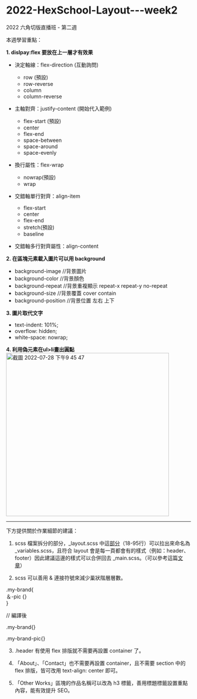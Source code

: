 # 2022-HexSchool-Layout---week2
2022 六角切版直播班 - 第二週

本週學習重點：

<b>1. dislpay:flex 要放在上一層才有效果</b>

  - 決定軸線：flex-direction (互動詢問)
    - row (預設)
    - row-reverse
    - column
    - column-reverse
  
  - 主軸對齊：justify-content (開始代入範例)
    - flex-start (預設)
    - center
    - flex-end
    - space-between
    - space-around
    - space-evenly
  
  - 換行屬性：flex-wrap
    - nowrap(預設)
    - wrap
  
  - 交錯軸單行對齊：align-item
    - flex-start
    - center
    - flex-end
    - stretch(預設)
    - baseline

  - 交錯軸多行對齊屬性：align-content

<b>2. 在區塊元素載入圖片可以用 background</b>
 
  - background-image    //背景圖片 
  - background-color    //背景顏色
  - background-repeat   //背景重複顯示 repeat-x repeat-y no-repeat
  - background-size     //背景覆蓋 cover contain 
  - background-position //背景位置 左右 上下

<b>3. 圖片取代文字</b>
  
  - text-indent: 101%;
  - overflow: hidden;
  - white-space: nowrap;
  
<b>4. 利用偽元素在ul>li畫出圓點</b><br>
<img width="444" alt="截圖 2022-07-28 下午9 45 47" src="https://user-images.githubusercontent.com/106324011/181520865-d103b64e-fb78-4531-8575-0131e74380e1.png">

-------------------------------------

下方提供關於作業細節的建議：

1. scss 檔案拆分的部分，_layout.scss 中這<a target="_blank" href="https://github.com/gowanlee/2022-HexSchool-Layout---week2/blob/e79be05f5c067743ae6414de1a34bbd7967de243/scss/_layout.scss#L18-L95">部分</a>（18-95行）可以拉出來命名為 _variables.scss，且符合 layout 會是每一頁都會有的樣式（例如：header、footer）因此建議這邊的樣式可以合併回去 _main.scss。（可以參考這篇<a href="https://ithelp.ithome.com.tw/articles/10275111" target="_blank">文章</a>）

2. scss 可以善用 & 連接符號來減少巢狀階層層數。

<p>.my-brand{<br>
  ＆-pic {}<br>
}</p>

<p>// 編譯後</p>
<p>.my-brand{}</p>
<p>.my-brand-pic{}</p>

3. .header 有使用 flex 排版就不需要再設置 container 了。

4. 「About」、「Contact」也不需要再設置 container，且不需要 section 中的 flex 排版，皆可改用 text-align: center 即可。

5. 「Other Works」區塊的作品名稱可以改為 h3 標籤，善用標題標籤設置重點內容，能有效提升 SEO。
